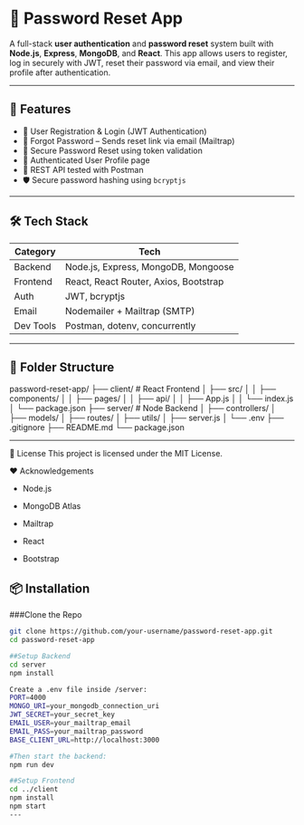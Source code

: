 # 🔐 Password Reset App

A full-stack **user authentication** and **password reset** system built with **Node.js**, **Express**, **MongoDB**, and **React**. This app allows users to register, log in securely with JWT, reset their password via email, and view their profile after authentication.

---

## 🚀 Features

- 🔐 User Registration & Login (JWT Authentication)
- 📧 Forgot Password – Sends reset link via email (Mailtrap)
- 🔄 Secure Password Reset using token validation
- 👤 Authenticated User Profile page
- 🧪 REST API tested with Postman
- 🛡️ Secure password hashing using `bcryptjs`

---

## 🛠️ Tech Stack

| Category   | Tech                               |
|------------|------------------------------------|
| Backend    | Node.js, Express, MongoDB, Mongoose |
| Frontend   | React, React Router, Axios, Bootstrap |
| Auth       | JWT, bcryptjs                      |
| Email      | Nodemailer + Mailtrap (SMTP)       |
| Dev Tools  | Postman, dotenv, concurrently      |

---

## 📂 Folder Structure

password-reset-app/
├── client/ # React Frontend
│ ├── src/
│ │ ├── components/
│ │ ├── pages/
│ │ ├── api/
│ │ ├── App.js
│ │ └── index.js
│ └── package.json
├── server/ # Node Backend
│ ├── controllers/
│ ├── models/
│ ├── routes/
│ ├── utils/
│ ├── server.js
│ └── .env
├── .gitignore
├── README.md
└── package.json


---

📝 License
This project is licensed under the MIT License.

❤️ Acknowledgements
- Node.js

- MongoDB Atlas

- Mailtrap

- React

- Bootstrap



## 📦 Installation

###Clone the Repo

```bash
git clone https://github.com/your-username/password-reset-app.git
cd password-reset-app

##Setup Backend
cd server
npm install

Create a .env file inside /server:
PORT=4000
MONGO_URI=your_mongodb_connection_uri
JWT_SECRET=your_secret_key
EMAIL_USER=your_mailtrap_email
EMAIL_PASS=your_mailtrap_password
BASE_CLIENT_URL=http://localhost:3000

#Then start the backend:
npm run dev

##Setup Frontend
cd ../client
npm install
npm start
---
